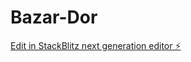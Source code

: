 # Bazar-Dor

[Edit in StackBlitz next generation editor ⚡️](https://stackblitz.com/~/github.com/chishtebaha/Bazar-Dor)